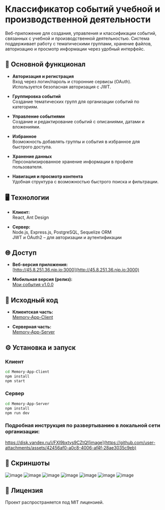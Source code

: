 # Классификатор событий учебной и производственной деятельности

Веб-приложение для создания, управления и классификации событий, связанных с учебной и производственной деятельностью. Система поддерживает работу с тематическими группами, хранение файлов, авторизацию и просмотр информации через удобный интерфейс.

## 🔧 Основной функционал

- **Авторизация и регистрация**  
  Вход через логин/пароль и сторонние сервисы (OAuth). Используется безопасная авторизация с JWT.

- **Группировка событий**  
  Создание тематических групп для организации событий по категориям.

- **Управление событиями**  
  Создание и редактирование событий с описаниями, датами и вложениями.

- **Избранное**  
  Возможность добавлять группы и события в избранное для быстрого доступа.

- **Хранение данных**  
  Персонализированное хранение информации в профиле пользователя.

- **Навигация и просмотр контента**  
  Удобная структура с возможностью быстрого поиска и фильтрации.

## 🖥️ Технологии

- **Клиент:**  
  React, Ant Design

- **Сервер:**  
  Node.js, Express.js, PostgreSQL, Sequelize ORM  
  JWT и OAuth2 – для авторизации и аутентификации

## 🌐 Доступ

- **Веб-версия приложения:**  
  [http://45.8.251.36.nip.io:3000](http://45.8.251.36.nip.io:3000)

- **Мобильная версия (релиз):**  
  [Мои события v1.0.0](https://github.com/Vdem07/Memory-App-Client/releases/tag/v1.0.0)

## 📂 Исходный код

- **Клиентская часть:**  
  [Memory-App-Client](https://github.com/Vdem07/Memory-App-Client)

- **Серверная часть:**  
  [Memory-App-Server](https://github.com/Vdem07/Memory-App-Server)

## ⚙️ Установка и запуск

### Клиент
```bash
cd Memory-App-Client
npm install
npm start
```

### Сервер
```bash
cd Memory-App-Server
npm install
npm run dev
```

### Подробная инструкция по развертыванию в локальной сети организации:
  https://disk.yandex.ru/i/FXl9bxtys9CZtQ![image](https://github.com/user-attachments/assets/42456af0-a0c8-4006-af4f-28ae3035c9eb)

## 📌 Скриншоты

![image](https://github.com/user-attachments/assets/0a0b994f-ca40-44f7-ac05-f4b11a0d3cd5)
![image](https://github.com/user-attachments/assets/d38b425f-0c69-41f7-b333-3be9ff0a8911)
![image](https://github.com/user-attachments/assets/dc2cbcf4-b078-4810-bdc0-4e78a78b5edc)
![image](https://github.com/user-attachments/assets/3a13ba66-6898-42ec-8733-1966092f17d8)
![image](https://github.com/user-attachments/assets/a8d39ae6-0655-485c-83e8-a04d51be151e)
![image](https://github.com/user-attachments/assets/6181d649-13d1-4ee6-9a1b-a39ebfc54c59)
![image](https://github.com/user-attachments/assets/2946867b-51cb-4f31-a4d4-bdcc24fe7ee2)

## 📃 Лицензия

Проект распространяется под MIT лицензией.
